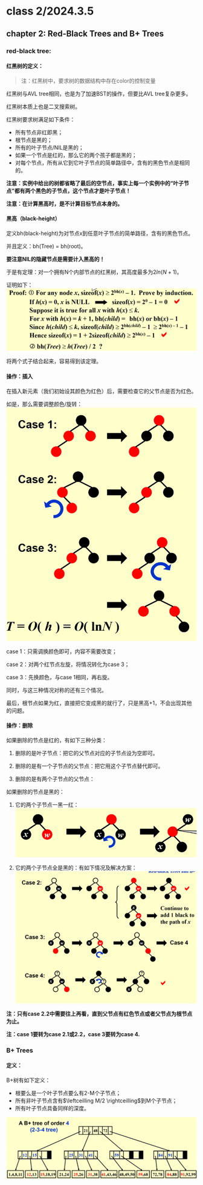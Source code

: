 # class 2/2024.3.5
## chapter 2: Red-Black Trees and B+ Trees
### red-black tree:
#### 红黑树的定义：
> 注：红黑树中，要求树的数据结构中存在color的控制变量

红黑树与AVL tree相同，也是为了加速BST的操作，但要比AVL tree复杂更多。

红黑树本质上也是二叉搜索树。

红黑树要求树满足如下条件：
- 所有节点非红即黑；
- 根节点是黑的；
- 所有的叶子节点/NIL是黑的；
- 如果一个节点是红的，那么它的两个孩子都是黑的；
- 对每个节点，所有从它到它叶子节点的简单路径中，含有的黑色节点是相同的。

**注意：实例中给出的树都省略了最后的空节点，事实上每一个实例中的“叶子节点”都有两个黑色的子节点，这个节点才是叶子节点！**

**注意：在计算黑高时，是不计算目标节点本身的。**

#### 黑高（black-height）

定义bh(black-height)为对节点x到任意叶子节点的简单路径，含有的黑色节点。

并且定义：bh(Tree) = bh(root)。

**要注意NIL的隐藏节点是需要计入黑高的！**

于是有定理：对一个拥有N个内部节点的红黑树，其高度最多为$2ln(N+1)$。

证明如下：
![1709607607520](image/class2/1709607607520.png)

将两个式子结合起来，容易得到该定理。

#### 操作：插入

在插入新元素（我们初始设其颜色为红色）后，需要检查它的父节点是否为红色。

如是，那么需要调整颜色/旋转：
![1709607967324](image/class2/1709607967324.png)

case 1：只需调换颜色即可，内容不需要改变；

case 2：对两个红节点左旋，将情况转化为case 3；

case 3：先换颜色，与case 1相同，再右旋。

同时，与这三种情况对称的还有三个情况。

最后，根节点如果为红，直接把它变成黑的就行了，只是黑高+1，不会出现其他的问题。

#### 操作：删除

如果删除的节点是红的，有如下三种分类：

1. 删除的是叶子节点：把它的父节点对应的子节点设为空即可。

2. 删除的是有一个子节点的父节点：把它用这个子节点替代即可。

3. 删除的是有两个子节点的父节点：

如果删除的节点是黑的：

1. 它的两个子节点一黑一红：
![1709609013172](image/class2/1709609013172.png)

2. 它的两个子节点全是黑的：有如下情况及解决方案：
![1709609621499](image/class2/1709609621499.png)

**注：只有case 2.2中需要往上再看，直到父节点有红色节点或者父节点为根节点为止。**

**注：case 1要转为case 2.1或2.2，case 3要转为case 4.**

### B+ Trees
#### 定义：
B+树有如下定义：

- 根要么是一个叶子节点要么有2-M个子节点；
- 所有非叶子节点含有$\leftceilling M/2 \rightceilling$到M个子节点；
- 所有叶子节点具备同样的深度。

![1709610884552](image/class2/1709610884552.png)

